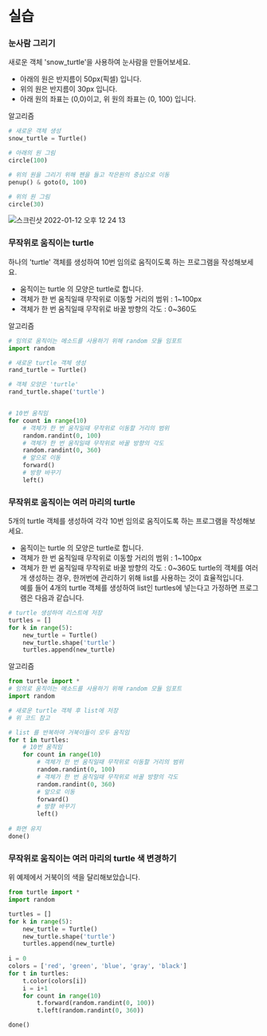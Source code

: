 # 실습
### 눈사람 그리기
새로운 객체 'snow_turtle'을 사용하여 눈사람을 만들어보세요.     
- 아래의 원은 반지름이 50px(픽셀) 입니다.      
- 위의 원은 반지름이 30px 입니다.
- 아래 원의 좌표는 (0,0)이고, 위 원의 좌표는 (0, 100) 입니다.

알고리즘
```python
# 새로운 객체 생성 
snow_turtle = Turtle()

# 아래의 원 그림
circle(100)

# 위의 원을 그리기 위해 펜을 들고 작은원의 중심으로 이동
penup() & goto(0, 100)

# 위의 원 그림
circle(30)
```
![스크린샷 2022-01-12 오후 12 24 13](https://user-images.githubusercontent.com/89170523/149058403-615f633c-ea44-4077-b975-1266f5f6cbb1.png)


### 무작위로 움직이는 turtle
하나의 'turtle' 객체를 생성하여 10번 임의로 움직이도록 하는 프로그램을 작성해보세요.
- 움직이는 turtle 의 모양은 turtle로 합니다.
- 객체가 한 번 움직일때 무작위로 이동할 거리의 범위 : 1~100px
- 객체가 한 번 움직일때 무작위로 바꿀 방향의 각도 : 0~360도

알고리즘
```python
# 임의로 움직이는 메소드를 사용하기 위해 random 모듈 임포트
import random

# 새로운 turtle 객체 생성
rand_turtle = Turtle()

# 객체 모양은 'turtle'
rand_turtle.shape('turtle')


# 10번 움직임
for count in range(10)
    # 객체가 한 번 움직일때 무작위로 이동할 거리의 범위
    random.randint(0, 100)
    # 객체가 한 번 움직일때 무작위로 바꿀 방향의 각도
    random.randint(0, 360)
    # 앞으로 이동 
    forward()
    # 방향 바꾸기
    left()
```

### 무작위로 움직이는 여러 마리의 turtle
5개의 turtle 객체를 생성하여 각각 10번 임의로 움직이도록 하는 프로그램을 작성해보세요.
- 움직이는 turtle 의 모양은 turtle로 합니다.
- 객체가 한 번 움직일때 무작위로 이동할 거리의 범위 : 1~100px
- 객체가 한 번 움직일때 무작위로 바꿀 방향의 각도 : 0~360도
turtle의 객체를 여러개 생성하는 경우, 한꺼번에 관리하기 위해 list를 사용하는 것이 효율적입니다.      
예를 들어 4개의 turtle 객체를 생성하여 list인 turtles에 넣는다고 가정하면 프로그램은 다음과 같습니다.     
```python
# turtle 생성하여 리스트에 저장
turtles = []
for k in range(5):
    new_turtle = Turtle()
    new_turtle.shape('turtle')
    turtles.append(new_turtle)
```

알고리즘
```python
from turtle import *
# 임의로 움직이는 메소드를 사용하기 위해 random 모듈 임포트
import random

# 새로운 turtle 객체 후 list에 저장
# 위 코드 참고

# list 를 반복하여 거북이들이 모두 움직임
for t in turtles:
    # 10번 움직임
    for count in range(10)
        # 객체가 한 번 움직일때 무작위로 이동할 거리의 범위
        random.randint(0, 100)
        # 객체가 한 번 움직일때 무작위로 바꿀 방향의 각도
        random.randint(0, 360)
        # 앞으로 이동 
        forward()
        # 방향 바꾸기
        left()
        
# 화면 유지
done()
```

### 무작위로 움직이는 여러 마리의 turtle 색 변경하기
위 예제에서 거북이의 색을 달리해보았습니다.       
```python
from turtle import *
import random

turtles = []
for k in range(5):
    new_turtle = Turtle()
    new_turtle.shape('turtle')
    turtles.append(new_turtle)
    
i = 0
colors = ['red', 'green', 'blue', 'gray', 'black']
for t in turtles:
    t.color(colors[i])
    i = i+1
    for count in range(10)
        t.forward(random.randint(0, 100))
        t.left(random.randint(0, 360))

done()
```
